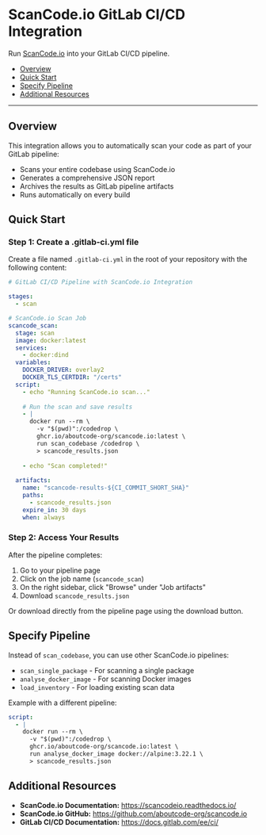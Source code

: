 # ScanCode.io GitLab CI/CD Integration

Run [ScanCode.io](https://github.com/aboutcode-org/scancode.io) into your GitLab CI/CD 
pipeline.

- [Overview](#overview)
- [Quick Start](#quick-start)
- [Specify Pipeline](#specify-pipeline)
- [Additional Resources](#additional-resources)

---

## Overview

This integration allows you to automatically scan your code as part of your GitLab
pipeline:

- Scans your entire codebase using ScanCode.io
- Generates a comprehensive JSON report
- Archives the results as GitLab pipeline artifacts
- Runs automatically on every build

## Quick Start

### Step 1: Create a .gitlab-ci.yml file

Create a file named `.gitlab-ci.yml` in the root of your repository with the following
content:

```yaml
# GitLab CI/CD Pipeline with ScanCode.io Integration

stages:
  - scan

# ScanCode.io Scan Job
scancode_scan:
  stage: scan
  image: docker:latest
  services:
    - docker:dind
  variables:
    DOCKER_DRIVER: overlay2
    DOCKER_TLS_CERTDIR: "/certs"
  script:
    - echo "Running ScanCode.io scan..."
    
    # Run the scan and save results
    - |
      docker run --rm \
        -v "$(pwd)":/codedrop \
        ghcr.io/aboutcode-org/scancode.io:latest \
        run scan_codebase /codedrop \
        > scancode_results.json
    
    - echo "Scan completed!"
  
  artifacts:
    name: "scancode-results-${CI_COMMIT_SHORT_SHA}"
    paths:
      - scancode_results.json
    expire_in: 30 days
    when: always
```

### Step 2: Access Your Results

After the pipeline completes:
1. Go to your pipeline page
2. Click on the job name (`scancode_scan`)
3. On the right sidebar, click "Browse" under "Job artifacts"
4. Download `scancode_results.json`

Or download directly from the pipeline page using the download button.

## Specify Pipeline

Instead of `scan_codebase`, you can use other ScanCode.io pipelines:

- `scan_single_package` - For scanning a single package
- `analyse_docker_image` - For scanning Docker images
- `load_inventory` - For loading existing scan data

Example with a different pipeline:
```yaml
script:
  - |
    docker run --rm \
      -v "$(pwd)":/codedrop \
      ghcr.io/aboutcode-org/scancode.io:latest \
      run analyse_docker_image docker://alpine:3.22.1 \
      > scancode_results.json
```

## Additional Resources

- **ScanCode.io Documentation:** https://scancodeio.readthedocs.io/
- **ScanCode.io GitHub:** https://github.com/aboutcode-org/scancode.io
- **GitLab CI/CD Documentation:** https://docs.gitlab.com/ee/ci/
